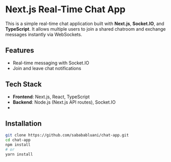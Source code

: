 # Next.js Real-Time Chat App

This is a simple real-time chat application built with **Next.js**, **Socket.IO**, and **TypeScript**. It allows multiple users to join a shared chatroom and exchange messages instantly via WebSockets.

## Features

- Real-time messaging with Socket.IO
- Join and leave chat notifications

## Tech Stack

- **Frontend**: Next.js, React, TypeScript
- **Backend**: Node.js (Next.js API routes), Socket.IO
- 

## Installation

```bash
git clone https://github.com/sabababluani/chat-app.git
cd chat-app
npm install
# or
yarn install
